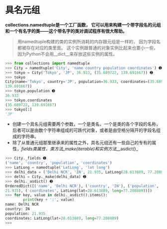 # 具名元组

**collections.namedtuple是一个工厂函数， 它可以用来构建一个带字段名的元组和一个有名字的类——这个带名字的类对调试程序有很大帮助。**

> 用namedtuple构建的类的实例所消耗的内存跟元组是一样的， 因为字段名都被存在对应的类里面。 这个实例跟普通的对象实例比起来也要小一些， 因为Python不会用\_\_dict\_\_来存放这些实例的属性。

```py
>>> from collections import namedtuple
>>> City = namedtuple('City', 'name country population coordinates') ➊
>>> tokyo = City('Tokyo', 'JP', 36.933, (35.689722, 139.691667)) ➋
>>> tokyo
City(name='Tokyo', country='JP', population=36.933, coordinates=(35.689722,
139.691667))
>>> tokyo.population ➌
36.933
>>> tokyo.coordinates
(35.689722, 139.691667)
>>> tokyo[1]
'JP'
```

* 创建一个具名元组需要两个参数，一个是类名，一个是类的各个字段的名称，后者可以是由数个字符串组成的可跌代对象，或者是由空格分隔开的字段名组成的字符串。
* 除了从普通元组那里继承来的属性之外，具名元组还有一些自己的专有的属性，_fields类属性，类方法_make\(iterable\)和实例方法_\_\_asdict\(\)_

```py
>>> City._fields ➊
('name', 'country', 'population', 'coordinates')
>>> LatLong = namedtuple('LatLong', 'lat long')
>>> delhi_data = ('Delhi NCR', 'IN', 21.935, LatLong(28.613889, 77.208889))
>>> delhi = City._make(delhi_data) ➋
>>> delhi._asdict() ➌
OrderedDict([('name', 'Delhi NCR'), ('country', 'IN'), ('population',
21.935), ('coordinates', LatLong(lat=28.613889, long=77.208889))])
>>> for key, value in delhi._asdict().items():
        print(key + ':', value)
name: Delhi NCR
country: IN
population: 21.935
coordinates: LatLong(lat=28.613889, long=77.208889)
>>>
```



